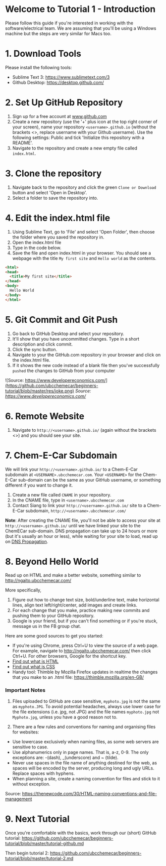 # Welcome to Tutorial 1 - Introduction
Please follow this guide if you're interested in working with the software/electrical team. We are assuming that you'll be using a Windows machine but the steps are very similar for Macs too.

# 1. Download Tools
Please install the following tools:

- Sublime Text 3: https://www.sublimetext.com/3
- Github Desktop: https://desktop.github.com/

# 2. Set Up GitHub Repository
1. Sign up for a free account at www.github.com
2. Create a new repository (use the '+' plus icon at the top right corner of your screen), name your repository `<username>.github.io` (without the brackets <>, replace username with your Github username). Use the following settings: Public and tick 'Initialize this repository with a README'.
3. Navigate to the repository and create a new empty file called `index.html`.

# 3. Clone the repository
1. Navigate back to the repository and click the green `Clone or Download` button and select 'Open in Desktop'.
2. Select a folder to save the repository into.

# 4. Edit the index.html file
1. Using Sublime Text, go to 'File' and select 'Open Folder', then choose the folder where you saved the repository in.
2. Open the index.html file
3. Type in the code below.
4. Save the file and open index.html in your browser. You should see a webpage with the title `My first site` and `Hello world` as the contents.

```html
<html>
<head>
  <title>My first site</title>
</head>
<body>
  Hello World
</body>
</html>
```

# 5. Git Commit and Git Push
1. Go back to GitHub Desktop and select your repository.
2. It'll show that you have uncommitted changes. Type in a short description and click commit.
3. Click the sync button.
4. Navigate to your the GitHub.com repository in your browser and click on the index.html file.
5. If it shows the new code instead of a blank file then you've successfully `pushed` the changes to GitHub from your computer

![Source: https://www.developereconomics.com/](https://github.com/ubcchemecar/beginners-tutorial/blob/master/res/joke.png)
*Source: https://www.developereconomics.com/*

# 6. Remote Website
1. Navigate to `http://<username>.github.io/` (again without the brackets <>) and you should see your site.

# 7. Chem-E-Car Subdomain
We will link your `http://<username>.github.io/` to a Chem-E-Car subdomain at `<USERNAME>.ubcchemecar.com`. Your `<USERNAME>` for the Chem-E-Car sub-domain can be the same as your GitHub username, or something different if you want to change it.

1. Create a new file called `CNAME` in your repository.
2. In the CNAME file, type in `<username>.ubcchemecar.com`
3. Contact Siang to link your `http://<username>.github.io/` site to a Chem-E-Car subdomain, `http://<username>.ubcchemecar.com/`

**Note**: After creating the CNAME file, you'll not be able to access your site at `http://<username>.github.io/` until we have linked your site to the ChemECar sub-domain. DNS propagation can take up to 24 hours or more (but it's usually an hour or less), while waiting for your site to load, read up on [DNS Propagation](https://support.managed.com/kb/a604/dns-propagation-and-why-it-takes-so-long-explained.aspx).

# 8. Beyond Hello World
Read up on HTML and make a better website, something similar to http://ngaito.ubcchemecar.com/ 

More specifically, 

1. Figure out how to change text size, bold/underline text, make horizontal lines, align text left/right/center, add images and create links.
2. For each change that you make, practice making new commits and pushing them to your GitHub repository.
3. Google is your friend, but if you can't find something or if you're stuck, message us in the FB group chat.

Here are some good sources to get you started:
  * If you're using Chrome, press Ctrl+U to view the source of a web page. For example, navigate to http://ngaito.ubcchemecar.com/ then click Ctrl+U. For other browsers, Google for the shortcut key.
  * [Find out what is HTML](http://www.yourhtmlsource.com/starthere/whatishtml.html)
  * [Find out what is CSS](http://html.net/tutorials/css/lesson1.php)
  * Handy tool: Thimble by Mozilla Firefox updates in realtime the changes that you make to an .html file: https://thimble.mozilla.org/en-GB/
  
### Important Notes 

1. Files uploaded to GitHub are case sensitive, `myphoto.jpg` is not the same as `myphoto.JPG`. To avoid potential headaches, always use lower case for the file extensions (i.e. jpg, not JPG) and the file names `myphoto.jpg` not `Myphoto.jpg`, unless you have a good reason not to.

2. There are a few rules and conventions for naming and organising files for websites:

- Use lowercase exclusively when naming files, as some web servers are sensitive to case.
- Use alphanumerics only in page names. That is, a-z, 0-9. The only exceptions are: -(dash), _(underscore) and ~ (tilde).
- Never use spaces in the file name of anything destined for the web, as spaces will be encoded by the server, producing long and ugly URLs. Replace spaces with hyphens.
- When planning a site, create a naming convention for files and stick to it without exception.

Source: https://thenewcode.com/30/HTML-naming-conventions-and-file-management
  
# 9. Next Tutorial
Once you're comfortable with the basics, work through our (short) GitHub tutorial: https://github.com/ubcchemecar/beginners-tutorial/blob/master/tutorial-github.md

Then begin tutorial 2: https://github.com/ubcchemecar/beginners-tutorial/blob/master/tutorial-2.md





